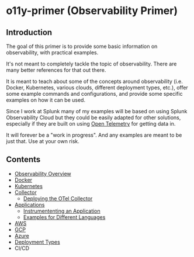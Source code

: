 # o11y-primer (Observability Primer)

## Introduction
The goal of this primer is to provide some basic information on observability, with practical examples.

It's not meant to completely tackle the topic of observability. There are many better references for that out there.

It is meant to teach about some of the concepts around observability (i.e. Docker, Kubernetes, various clouds, different deployment types, etc.), offer some example commands and configurations, and provide some specific examples on how it can be used.

Since I work at Splunk many of my examples will be based on using Splunk Observability Cloud but they could be easily adapted for other solutions, especially if they are built on using [Open Telemetry](https://opentelemetry.io/) for getting data in.

It will forever be a "work in progress". And any examples are meant to be just that. Use at your own risk.

## Contents

* [Observability Overview](0100-Observability_Overview/README.md)
* [Docker](0200-Docker/README.md)
* [Kubernetes](0300-Docker/README.md)
* [Collector](0400-Collector/README.md)
  * [Deploying the OTel Collector](0400-Collector/0410-DeployingOTelCollector/README.md)
* [Applications](0500-Applications/README.md)
  * [Instrumententing an Application](0500-Applications/0510-InstrumentingAnApplication/README.md)
  * [Examples for Different Languages](0500-Applications/0520-ExamplesForDifferentLanguages/README.md)
* [AWS](0600-AWS/README.md)
* [GCP](0700-GCP/README.md)
* [Azure](0800-Azure/README.md)
* [Deployment Types](0900-Deployments/README.md)
* CI/CD
